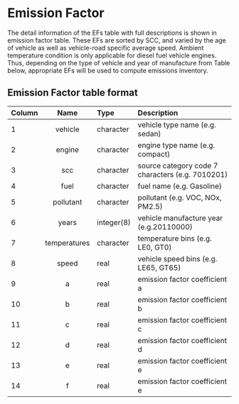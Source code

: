 # Emission Factor
The detail information of the EFs table with full descriptions is shown in emission factor table. These EFs are sorted by SCC, and varied by the age of vehicle as well as vehicle-road specific average speed.  Ambient temperature condition is only applicable for diesel fuel vehicle engines. Thus, depending on the type of vehicle and year of manufacture from Table below, appropriate EFs will be used to compute emissions inventory.

## Emission Factor table format
| Column | Name | Type | Description|
| :-------- |:------------------:| :-----------|:--------------------------------------------|
| 1 | vehicle     | character | vehicle type name (e.g. sedan)             |
| 2 | engine      | character | engine type name (e.g. compact)            |
| 3 | scc         | character | source category code 7 characters (e.g. 7010201)|
| 4 | fuel        | character | fuel name (e.g. Gasoline)              |
| 5 | pollutant   | character | pollutant (e.g. VOC, NOx, PM2.5)       |
| 6 | years       | integer(8)| vehicle manufacture year (e.g.20110000)|
| 7 | temperatures| character | temperature bins (e.g. LE0, GT0)       |
| 8 | speed       | real      | vehicle speed bins (e.g. LE65, GT65)   |
| 9 | a           | real      | emission factor coefficient a  |
| 10| b           | real      | emission factor coefficient b  |
| 11| c           | real      | emission factor coefficient c  |
| 12| d           | real      | emission factor coefficient d  |
| 13| e           | real      | emission factor coefficient e  |
| 14| f           | real      | emission factor coefficient e  |
